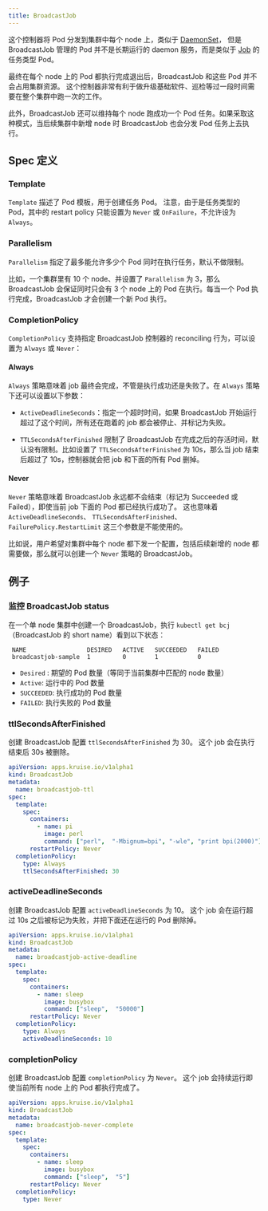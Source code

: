 ```yaml
---
title: BroadcastJob
---
```


这个控制器将 Pod 分发到集群中每个 node 上，类似于 [DaemonSet](https://kubernetes.io/docs/concepts/workloads/controllers/daemonset/)，
但是 BroadcastJob 管理的 Pod 并不是长期运行的 daemon 服务，而是类似于 [Job](https://kubernetes.io/docs/concepts/workloads/controllers/jobs-run-to-completion/) 的任务类型 Pod。

最终在每个 node 上的 Pod 都执行完成退出后，BroadcastJob 和这些 Pod 并不会占用集群资源。
这个控制器非常有利于做升级基础软件、巡检等过一段时间需要在整个集群中跑一次的工作。

此外，BroadcastJob 还可以维持每个 node 跑成功一个 Pod 任务。如果采取这种模式，当后续集群中新增 node 时 BroadcastJob 也会分发 Pod 任务上去执行。
  
## Spec 定义

### Template

`Template` 描述了 Pod 模板，用于创建任务 Pod。
注意，由于是任务类型的 Pod，其中的 restart policy 只能设置为 `Never` 或 `OnFailure`，不允许设为 `Always`。

### Parallelism

`Parallelism` 指定了最多能允许多少个 Pod 同时在执行任务，默认不做限制。

比如，一个集群里有 10 个 node、并设置了 `Parallelism` 为 3，那么 BroadcastJob 会保证同时只会有 3 个 node 上的 Pod 在执行。每当一个 Pod 执行完成，BroadcastJob 才会创建一个新 Pod 执行。

### CompletionPolicy

`CompletionPolicy` 支持指定 BroadcastJob 控制器的 reconciling 行为，可以设置为 `Always` 或 `Never`：

#### Always

`Always` 策略意味着 job 最终会完成，不管是执行成功还是失败了。在 `Always` 策略下还可以设置以下参数：

- `ActiveDeadlineSeconds`：指定一个超时时间，如果 BroadcastJob 开始运行超过了这个时间，所有还在跑着的 job 都会被停止、并标记为失败。

- `TTLSecondsAfterFinished` 限制了 BroadcastJob 在完成之后的存活时间，默认没有限制。比如设置了 `TTLSecondsAfterFinished` 为 10s，那么当 job 结束后超过了 10s，控制器就会把 job 和下面的所有 Pod 删掉。

#### Never

`Never` 策略意味着 BroadcastJob 永远都不会结束（标记为 Succeeded 或 Failed），即使当前 job 下面的 Pod 都已经执行成功了。
这也意味着 `ActiveDeadlineSeconds`、 `TTLSecondsAfterFinished`、 `FailurePolicy.RestartLimit` 这三个参数是不能使用的。

比如说，用户希望对集群中每个 node 都下发一个配置，包括后续新增的 node 都需要做，那么就可以创建一个 `Never` 策略的 BroadcastJob。

## 例子

### 监控 BroadcastJob status

在一个单 node 集群中创建一个 BroadcastJob，执行 `kubectl get bcj` （BroadcastJob 的 short name）看到以下状态：

```shell
 NAME                 DESIRED   ACTIVE   SUCCEEDED   FAILED
 broadcastjob-sample  1         0        1           0
```

- `Desired` : 期望的 Pod 数量（等同于当前集群中匹配的 node 数量）
- `Active`: 运行中的 Pod 数量
- `SUCCEEDED`: 执行成功的 Pod 数量
- `FAILED`: 执行失败的 Pod 数量

### ttlSecondsAfterFinished

创建 BroadcastJob 配置 `ttlSecondsAfterFinished` 为 30。
这个 job 会在执行结束后 30s 被删除。

```yaml
apiVersion: apps.kruise.io/v1alpha1
kind: BroadcastJob
metadata:
  name: broadcastjob-ttl
spec:
  template:
    spec:
      containers:
        - name: pi
          image: perl
          command: ["perl",  "-Mbignum=bpi", "-wle", "print bpi(2000)"]
      restartPolicy: Never
  completionPolicy:
    type: Always
    ttlSecondsAfterFinished: 30
```

### activeDeadlineSeconds

创建 BroadcastJob 配置 `activeDeadlineSeconds` 为 10。
这个 job 会在运行超过 10s 之后被标记为失败，并把下面还在运行的 Pod 删除掉。

```yaml
apiVersion: apps.kruise.io/v1alpha1
kind: BroadcastJob
metadata:
  name: broadcastjob-active-deadline
spec:
  template:
    spec:
      containers:
        - name: sleep
          image: busybox
          command: ["sleep",  "50000"]
      restartPolicy: Never
  completionPolicy:
    type: Always
    activeDeadlineSeconds: 10
```

### completionPolicy

创建 BroadcastJob 配置 `completionPolicy` 为 `Never`。
这个 job 会持续运行即使当前所有 node 上的 Pod 都执行完成了。

```yaml
apiVersion: apps.kruise.io/v1alpha1
kind: BroadcastJob
metadata:
  name: broadcastjob-never-complete
spec:
  template:
    spec:
      containers:
        - name: sleep
          image: busybox
          command: ["sleep",  "5"]
      restartPolicy: Never
  completionPolicy:
    type: Never
```
